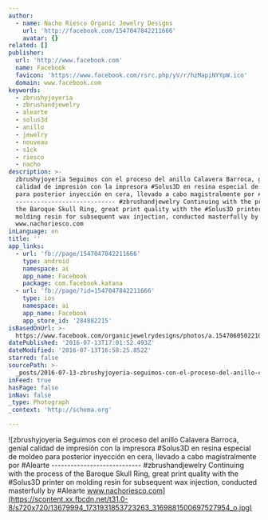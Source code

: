 ```yaml
---
author:
  - name: Nacho Riesco Organic Jewelry Designs
    url: 'http://facebook.com/1547047842211666'
    avatar: {}
related: []
publisher:
  url: 'http://www.facebook.com'
  name: Facebook
  favicon: 'https://www.facebook.com/rsrc.php/yV/r/hzMapiNYYpW.ico'
  domain: www.facebook.com
keywords:
  - zbrushyjoyeria
  - zbrushandjewelry
  - alearte
  - solus3d
  - anillo
  - jewelry
  - nouveau
  - s1ck
  - riesco
  - nacho
description: >-
  zbrushyjoyeria Seguimos con el proceso del anillo Calavera Barroca, genial
  calidad de impresión con la impresora #Solus3D en resina especial de moldeo
  para posterior inyección en cera, llevado a cabo magistralmente por #Alearte
  ---------------------------- #zbrushandjewelry Continuing with the process of
  the Baroque Skull Ring, great print quality with the #Solus3D printer on
  molding resin for subsequent wax injection, conducted masterfully by #Alearte
  www.nachoriesco.com
inLanguage: en
title: ''
app_links:
  - url: 'fb://page/1547047842211666'
    type: android
    namespace: ai
    app_name: Facebook
    package: com.facebook.katana
  - url: 'fb://page/?id=1547047842211666'
    type: ios
    namespace: ai
    app_name: Facebook
    app_store_id: '284882215'
isBasedOnUrl: >-
  https://www.facebook.com/organicjewelrydesigns/photos/a.1547060502210400.1073741828.1547047842211666/1731931853723263/?type=3&theater
datePublished: '2016-07-13T17:01:52.493Z'
dateModified: '2016-07-13T16:58:25.852Z'
starred: false
sourcePath: >-
  _posts/2016-07-13-zbrushyjoyeria-seguimos-con-el-proceso-del-anillo-calavera-b.md
inFeed: true
hasPage: false
inNav: false
_type: Photograph
_context: 'http://schema.org'

---
```

![zbrushyjoyeria Seguimos con el proceso del anillo Calavera Barroca, genial calidad de impresión con la impresora #Solus3D en resina especial de moldeo para posterior inyección en cera, llevado a cabo magistralmente por #Alearte ---------------------------- #zbrushandjewelry Continuing with the process of the Baroque Skull Ring, great print quality with the #Solus3D printer on molding resin for subsequent wax injection, conducted masterfully by #Alearte www.nachoriesco.com](https://scontent.xx.fbcdn.net/t31.0-8/s720x720/13679994_1731931853723263_3169881500697527954_o.jpg)